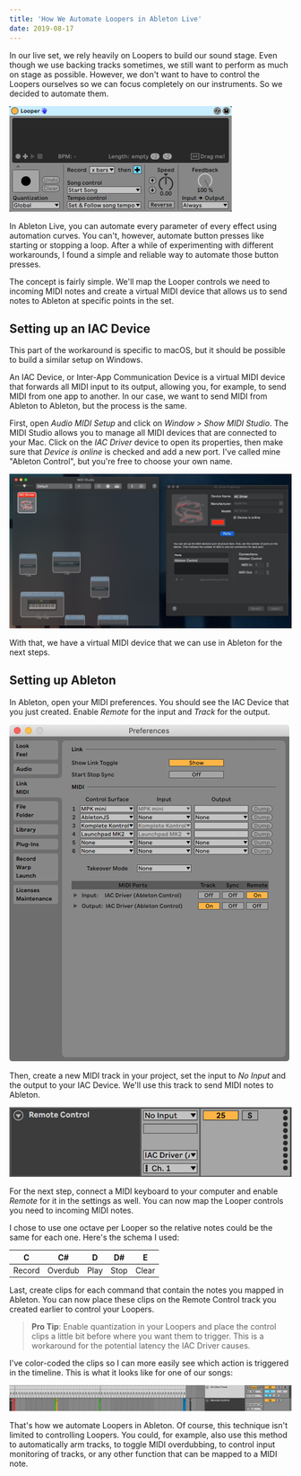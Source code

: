 ```yaml
---
title: 'How We Automate Loopers in Ableton Live'
date: 2019-08-17
---
```


In our live set, we rely heavily on Loopers to build our sound stage. Even though we
use backing tracks sometimes, we still want to perform as much on stage as possible.
However, we don't want to have to control the Loopers ourselves so we can focus
completely on our instruments. So we decided to automate them.

![Ableton Live's Looper Effect](looper.png "Ableton Live's Looper Effect")

In Ableton Live, you can automate every parameter of every effect using automation
curves. You can't, however, automate button presses like starting or stopping a loop.
After a while of experimenting with different workarounds, I found a simple and
reliable way to automate those button presses.

The concept is fairly simple. We'll map the Looper controls we need to incoming MIDI
notes and create a virtual MIDI device that allows us to send notes to Ableton at
specific points in the set.

## Setting up an IAC Device

This part of the workaround is specific to macOS, but it should be possible to build
a similar setup on Windows.

An IAC Device, or Inter-App Communication Device is a virtual MIDI device that
forwards all MIDI input to its output, allowing you, for example, to send MIDI from
one app to another. In our case, we want to send MIDI from Ableton to Ableton, but
the process is the same.

First, open _Audio MIDI Setup_ and click on _Window > Show MIDI Studio_. The MIDI
Studio allows you to manage all MIDI devices that are connected to your Mac. Click on
the _IAC Driver_ device to open its properties, then make sure that _Device is
online_ is checked and add a new port. I've called mine "Ableton Control", but you're
free to choose your own name.

![MIDI Studio with IAC Driver Properties](midi-studio-iac.jpg)

With that, we have a virtual MIDI device that we can use in Ableton for the next
steps.

## Setting up Ableton

In Ableton, open your MIDI preferences. You should see the IAC Device that you just
created. Enable _Remote_ for the input and _Track_ for the output.

![Ableton's MIDI Preferences](ableton-midi-settings.png)

Then, create a new MIDI track in your project, set the input to _No Input_ and the
output to your IAC Device. We'll use this track to send MIDI notes to Ableton.

![MIDI track for the remote control](ableton-track.png)

For the next step, connect a MIDI keyboard to your computer and enable _Remote_ for
it in the settings as well. You can now map the Looper controls you need to incoming
MIDI notes.

I chose to use one octave per Looper so the relative notes could be the same for each
one. Here's the schema I used:

|   C    |   C#    |   D   |  D#   |   E   |
| :----: | :-----: | :---: | :---: | :---: |
| Record | Overdub | Play  | Stop  | Clear |

Last, create clips for each command that contain the notes you mapped in Ableton. You
can now place these clips on the Remote Control track you created earlier to control
your Loopers.

> **Pro Tip**: Enable quantization in your Loopers and place the control clips a
> little bit before where you want them to trigger. This is a workaround for the
> potential latency the IAC Driver causes.

I've color-coded the clips so I can more easily see which action is triggered in the
timeline. This is what it looks like for one of our songs:

![Color-coded clips](color-coded.png)

That's how we automate Loopers in Ableton. Of course, this technique isn't limited to
controlling Loopers. You could, for example, also use this method to automatically
arm tracks, to toggle MIDI overdubbing, to control input monitoring of tracks, or any
other function that can be mapped to a MIDI note.
